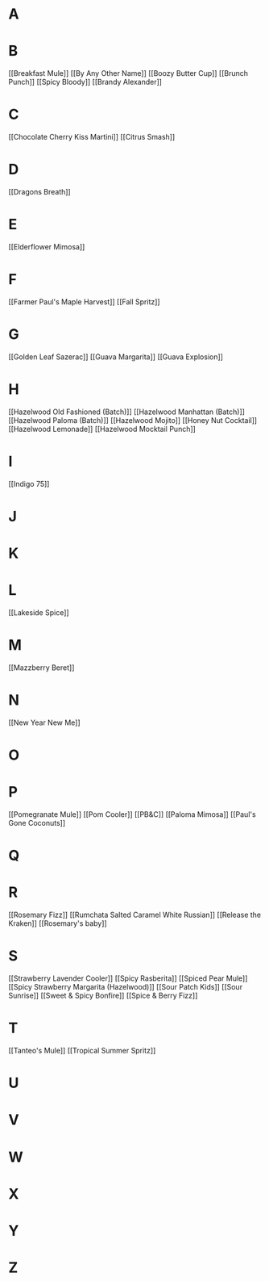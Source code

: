 # A
# B
[[Breakfast Mule]] 
[[By Any Other Name]] 
[[Boozy Butter Cup]] 
[[Brunch Punch]]
[[Spicy Bloody]]
[[Brandy Alexander]]
# C
[[Chocolate Cherry Kiss Martini]] 
[[Citrus Smash]] 
# D
[[Dragons Breath]]
# E
[[Elderflower Mimosa]]
# F
[[Farmer Paul's Maple Harvest]] 
[[Fall Spritz]]
# G
[[Golden Leaf Sazerac]]
[[Guava Margarita]]
[[Guava Explosion]]
# H
[[Hazelwood Old Fashioned (Batch)]] 
[[Hazelwood Manhattan (Batch)]] 
[[Hazelwood Paloma (Batch)]] 
[[Hazelwood Mojito]] 
[[Honey Nut Cocktail]] 
[[Hazelwood Lemonade]]
[[Hazelwood Mocktail Punch]]

# I
[[Indigo 75]]
# J
# K
# L
[[Lakeside Spice]]
# M
[[Mazzberry Beret]]
# N
[[New Year New Me]]
# O
# P
[[Pomegranate Mule]]
[[Pom Cooler]] 
[[PB&C]]
[[Paloma Mimosa]]
[[Paul's Gone Coconuts]]
# Q
# R
[[Rosemary Fizz]]
[[Rumchata Salted Caramel White Russian]]
[[Release the Kraken]]
[[Rosemary's baby]]
# S
[[Strawberry Lavender Cooler]] 
[[Spicy Rasberita]]
[[Spiced Pear Mule]]
[[Spicy Strawberry Margarita (Hazelwood)]]
[[Sour Patch Kids]]
[[Sour Sunrise]]
[[Sweet & Spicy Bonfire]]
[[Spice & Berry Fizz]]
# T
[[Tanteo's Mule]]
[[Tropical Summer Spritz]]
# U
# V
# W
# X
# Y
# Z